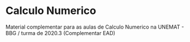 # Calculo Numerico

Material complementar para as aulas de Calculo Numerico na UNEMAT - BBG / turma de 2020.3 (Complementar EAD)
